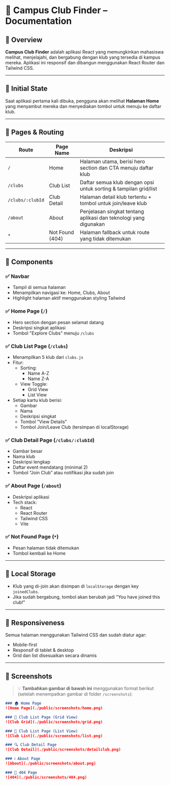 # 📘 Campus Club Finder – Documentation

## 📄 Overview

**Campus Club Finder** adalah aplikasi React yang memungkinkan mahasiswa melihat, menjelajahi, dan bergabung dengan klub yang tersedia di kampus mereka. Aplikasi ini responsif dan dibangun menggunakan React Router dan Tailwind CSS.

---

## 🏁 Initial State

Saat aplikasi pertama kali dibuka, pengguna akan melihat **Halaman Home** yang menyambut mereka dan menyediakan tombol untuk menuju ke daftar klub.

---

## 📍 Pages & Routing

| Route            | Page Name        | Deskripsi                                                                 |
|------------------|------------------|---------------------------------------------------------------------------|
| `/`              | Home             | Halaman utama, berisi hero section dan CTA menuju daftar klub            |
| `/clubs`         | Club List        | Daftar semua klub dengan opsi untuk sorting & tampilan grid/list         |
| `/clubs/:clubId` | Club Detail      | Halaman detail klub tertentu + tombol untuk join/leave klub              |
| `/about`         | About            | Penjelasan singkat tentang aplikasi dan teknologi yang digunakan         |
| `*`              | Not Found (404)  | Halaman fallback untuk route yang tidak ditemukan                        |

---

## 🧩 Components

### ✅ Navbar
- Tampil di semua halaman
- Menampilkan navigasi ke: Home, Clubs, About
- Highlight halaman aktif menggunakan styling Tailwind

### ✅ Home Page (`/`)
- Hero section dengan pesan selamat datang
- Deskripsi singkat aplikasi
- Tombol "Explore Clubs" menuju `/clubs`

### ✅ Club List Page (`/clubs`)
- Menampilkan 5 klub dari `clubs.js`
- Fitur:
  - Sorting:
    - Name A-Z
    - Name Z-A
  - View Toggle:
    - Grid View
    - List View
- Setiap kartu klub berisi:
  - Gambar
  - Nama
  - Deskripsi singkat
  - Tombol "View Details"
  - Tombol Join/Leave Club (tersimpan di localStorage)

### ✅ Club Detail Page (`/clubs/:clubId`)
- Gambar besar
- Nama klub
- Deskripsi lengkap
- Daftar event mendatang (minimal 2)
- Tombol “Join Club” atau notifikasi jika sudah join

### ✅ About Page (`/about`)
- Deskripsi aplikasi
- Tech stack:
  - React
  - React Router
  - Tailwind CSS
  - Vite

### ✅ Not Found Page (`*`)
- Pesan halaman tidak ditemukan
- Tombol kembali ke Home

---

## 💾 Local Storage

- Klub yang di-join akan disimpan di `localStorage` dengan key `joinedClubs`.
- Jika sudah bergabung, tombol akan berubah jadi "You have joined this club!"

---

## 📱 Responsiveness

Semua halaman menggunakan Tailwind CSS dan sudah diatur agar:
- Mobile-first
- Responsif di tablet & desktop
- Grid dan list disesuaikan secara dinamis

---

## 📸 Screenshots

> 💡 **Tambahkan gambar di bawah ini** menggunakan format berikut (setelah menempatkan gambar di folder `/screenshots`):

```md
### 🏠 Home Page
![Home Page](./public/screenshots/home.png)

### 📃 Club List Page (Grid View)
![Club Grid](./public/screenshots/grid.png)

### 📃 Club List Page (List View)
![Club List](./public/screenshots/list.png)

### 🔍 Club Detail Page
![Club Detail](./public/screenshots/detailclub.png)

### ℹ️ About Page
![About](./public/screenshots/about.png)

### 🚫 404 Page
![404](./public/screenshots/404.png)
